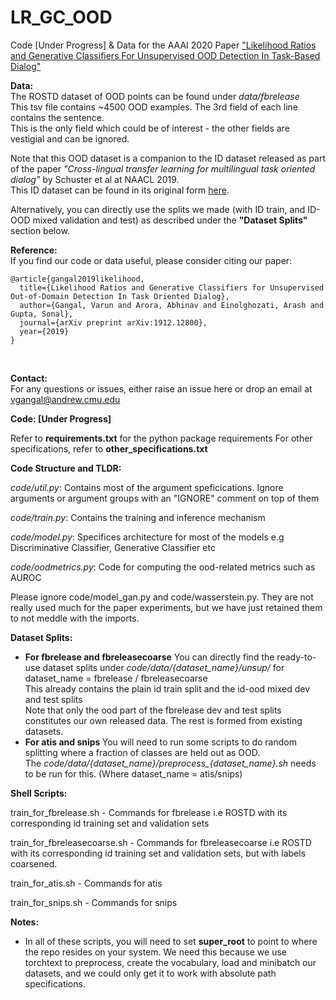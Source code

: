 # LR_GC_OOD
Code [Under Progress] &amp; Data for the AAAI 2020 Paper <a href="https://arxiv.org/pdf/1912.12800.pdf">"Likelihood Ratios and Generative Classifiers For Unsupervised OOD Detection In Task-Based Dialog"</a><br/>


<b> Data: </b> <br/>
The ROSTD dataset of OOD points can be found under <i>data/fbrelease</i> <br/>
This tsv file contains ~4500 OOD examples. The 3rd field of each line contains the sentence. <br/>
This is the only field which could be of interest - the other fields are vestigial and can be ignored. <br/>

Note that this OOD dataset is a companion to the ID dataset released as part of the paper <i>"Cross-lingual transfer learning for multilingual task oriented dialog"</i> by Schuster et al at NAACL 2019.<br/>
This ID dataset can be found in its original form <a href="https://fb.me/multilingual_task_oriented_data">here</a>.<br/>

Alternatively, you can directly use the splits we made (with ID train, and ID-OOD mixed validation and test) as described under the <b>"Dataset Splits"</b> section below. 

<b> Reference: </b> <br/>
If you find our code or data useful, please consider citing our paper: <br/>
```
@article{gangal2019likelihood,
  title={Likelihood Ratios and Generative Classifiers for Unsupervised Out-of-Domain Detection In Task Oriented Dialog},
  author={Gangal, Varun and Arora, Abhinav and Einolghozati, Arash and Gupta, Sonal},
  journal={arXiv preprint arXiv:1912.12800},
  year={2019}
}
```
<br/>


<b> Contact: </b> <br/>
For any questions or issues, either raise an issue here or drop an email at vgangal@andrew.cmu.edu <br/>

<b> Code: [Under Progress] </b> <br/>

Refer to <b>requirements.txt</b> for the python package requirements
For other specifications, refer to <b>other_specifications.txt</b>


<b> Code Structure and TLDR: </b>

<i>code/util.py</i>: Contains most of the argument speficications. Ignore arguments or argument groups with an "IGNORE" comment on top of them <br/>

<i>code/train.py</i>: Contains the training and inference mechanism <br/>

<i>code/model.py</i>: Specifices architecture for most of the models e.g Discriminative Classifier, Generative Classifier etc <br/>

<i>code/oodmetrics.py</i>: Code for computing the ood-related metrics such as AUROC <br/>

Please ignore code/model_gan.py and code/wasserstein.py. They are not really used much for the paper experiments, but we have just retained them to not meddle with the imports. <br/>

<b>Dataset Splits:</b>

- <b>For fbrelease and fbreleasecoarse</b>
	You can directly find the ready-to-use dataset splits under <i>code/data/{dataset_name}/unsup/</i> for dataset_name = fbrelease / fbreleasecoarse <br/>
	This already contains the plain id train split and the id-ood mixed dev and test splits <br/>
	Note that only the ood part of the fbrelease dev and test splits constitutes our own released data. The rest is formed from existing datasets. <br/>
- <b> For atis and snips </b>
        You will need to run some scripts to do random splitting where a fraction of classes are held out as OOD. <br/>
        The <i>code/data/{dataset_name}/preprocess_{dataset_name}.sh</i> needs to be run for this. (Where dataset_name = atis/snips)<br/> 



<b>Shell Scripts:</b> <br/>

train_for_fbrelease.sh - Commands for fbrelease i.e ROSTD with its corresponding id training set and validation sets <br/>

train_for_fbreleasecoarse.sh - Commands for fbreleasecoarse i.e ROSTD with its corresponding id training set and validation sets, but with labels coarsened. <br/>

train_for_atis.sh - Commands for atis <br/>

train_for_snips.sh - Commands for snips <br/>

<b>Notes:</b><br/>
   - In all of these scripts, you will need to set <b>super_root</b> to point to where the repo resides on your system. We need this because we use torchtext to preprocess, create the vocabulary, load and minibatch our datasets, and we could only get it to work with absolute path specifications.
